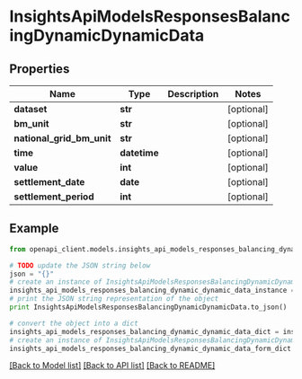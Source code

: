 # InsightsApiModelsResponsesBalancingDynamicDynamicData


## Properties
Name | Type | Description | Notes
------------ | ------------- | ------------- | -------------
**dataset** | **str** |  | [optional] 
**bm_unit** | **str** |  | [optional] 
**national_grid_bm_unit** | **str** |  | [optional] 
**time** | **datetime** |  | [optional] 
**value** | **int** |  | [optional] 
**settlement_date** | **date** |  | [optional] 
**settlement_period** | **int** |  | [optional] 

## Example

```python
from openapi_client.models.insights_api_models_responses_balancing_dynamic_dynamic_data import InsightsApiModelsResponsesBalancingDynamicDynamicData

# TODO update the JSON string below
json = "{}"
# create an instance of InsightsApiModelsResponsesBalancingDynamicDynamicData from a JSON string
insights_api_models_responses_balancing_dynamic_dynamic_data_instance = InsightsApiModelsResponsesBalancingDynamicDynamicData.from_json(json)
# print the JSON string representation of the object
print InsightsApiModelsResponsesBalancingDynamicDynamicData.to_json()

# convert the object into a dict
insights_api_models_responses_balancing_dynamic_dynamic_data_dict = insights_api_models_responses_balancing_dynamic_dynamic_data_instance.to_dict()
# create an instance of InsightsApiModelsResponsesBalancingDynamicDynamicData from a dict
insights_api_models_responses_balancing_dynamic_dynamic_data_form_dict = insights_api_models_responses_balancing_dynamic_dynamic_data.from_dict(insights_api_models_responses_balancing_dynamic_dynamic_data_dict)
```
[[Back to Model list]](../README.md#documentation-for-models) [[Back to API list]](../README.md#documentation-for-api-endpoints) [[Back to README]](../README.md)


